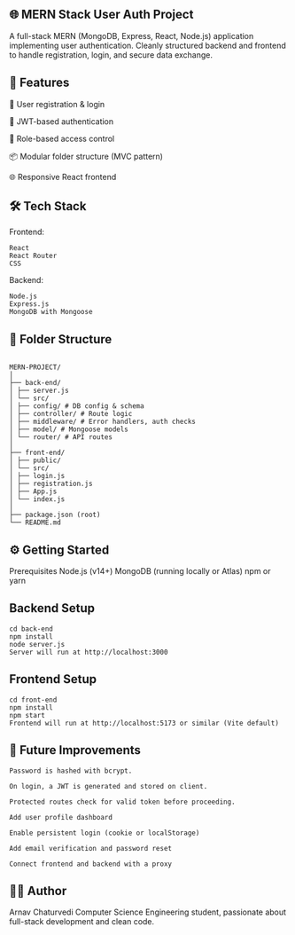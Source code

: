 ## 🌐 MERN Stack User Auth Project

A full-stack MERN (MongoDB, Express, React, Node.js) application implementing user authentication. Cleanly structured backend and frontend to handle registration, login, and secure data exchange.

## 🚀 Features

📝 User registration & login

🔐 JWT-based authentication

🔄 Role-based access control

📦 Modular folder structure (MVC pattern)

🌐 Responsive React frontend

## 🛠️ Tech Stack

Frontend:

    React
    React Router
    CSS

Backend:

    Node.js
    Express.js
    MongoDB with Mongoose

## 📁 Folder Structure

```

MERN-PROJECT/
│
├── back-end/
│ ├── server.js
│ └── src/
│ ├── config/ # DB config & schema
│ ├── controller/ # Route logic
│ ├── middleware/ # Error handlers, auth checks
│ ├── model/ # Mongoose models
│ └── router/ # API routes
│
├── front-end/
│ ├── public/
│ └── src/
│ ├── login.js
│ ├── registration.js
│ ├── App.js
│ └── index.js
│
├── package.json (root)
└── README.md
```

## ⚙️ Getting Started

Prerequisites
Node.js (v14+)
MongoDB (running locally or Atlas)
npm or yarn

## Backend Setup

    cd back-end
    npm install
    node server.js
    Server will run at http://localhost:3000

## Frontend Setup

    cd front-end
    npm install
    npm start
    Frontend will run at http://localhost:5173 or similar (Vite default)

## 🧪 Future Improvements

    Password is hashed with bcrypt.

    On login, a JWT is generated and stored on client.

    Protected routes check for valid token before proceeding.

    Add user profile dashboard

    Enable persistent login (cookie or localStorage)

    Add email verification and password reset

    Connect frontend and backend with a proxy

## 👨‍💻 Author

Arnav Chaturvedi
Computer Science Engineering student, passionate about full-stack development and clean code.
